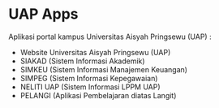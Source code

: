 # UAP Apps
Aplikasi portal kampus Universitas Aisyah Pringsewu (UAP) :
* Website Universitas Aisyah Pringsewu (UAP)
* SIAKAD (Sistem Informasi Akademik)
* SIMKEU (Sistem Informasi Manajemen Keuangan)
* SIMPEG (Sistem Informasi Kepegawaian)
* NELITI UAP (Sistem Informasi LPPM UAP)
* PELANGI (Aplikasi Pembelajaran diatas Langit)


